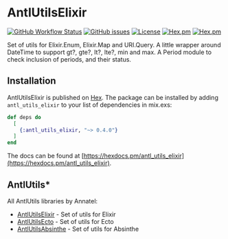 # AntlUtilsElixir

[![GitHub Workflow Status](https://img.shields.io/github/workflow/status/annatel/antl_utils_elixir/CI?cacheSeconds=3600&style=flat-square)](https://github.com/annatel/antl_utils_elixir/actions) [![GitHub issues](https://img.shields.io/github/issues-raw/annatel/antl_utils_elixir?style=flat-square&cacheSeconds=3600)](https://github.com/annatel/antl_utils_elixir/issues) [![License](https://img.shields.io/badge/license-MIT-brightgreen.svg?cacheSeconds=3600?style=flat-square)](http://opensource.org/licenses/MIT) [![Hex.pm](https://img.shields.io/hexpm/v/antl_utils_elixir?style=flat-square)](https://hex.pm/packages/antl_utils_elixir) [![Hex.pm](https://img.shields.io/hexpm/dt/antl_utils_elixir?style=flat-square)](https://hex.pm/packages/antl_utils_elixir)

Set of utils for Elixir.Enum, Elixir.Map and URI.Query.
A little wrapper around DateTime to support gt?, gte?, lt?, lte?, min and max.
A Period module to check inclusion of periods, and their status.

## Installation

AntlUtilsElixir is published on [Hex](https://hex.pm/packages/antl_utils_elixir).
The package can be installed by adding `antl_utils_elixir` to your list of dependencies in mix.exs:

```elixir
def deps do
  [
    {:antl_utils_elixir, "~> 0.4.0"}
  ]
end
```

The docs can be found at [https://hexdocs.pm/antl_utils_elixir](https://hexdocs.pm/antl_utils_elixir).

## AntlUtils*

All AntlUtils libraries by Annatel:

* [AntlUtilsElixir](https://github.com/annatel/antl_utils_elixir) - Set of utils for Elixir
* [AntlUtilsEcto](https://github.com/annatel/antl_utils_ecto) - Set of utils for Ecto
* [AntlUtilsAbsinthe](https://github.com/annatel/antl_utils_absinthe) - Set of utils for Absinthe
